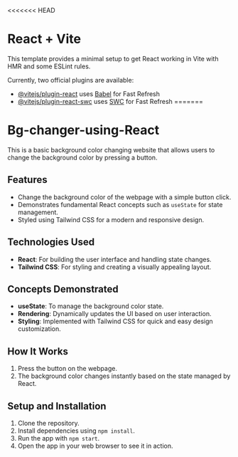 <<<<<<< HEAD
# React + Vite

This template provides a minimal setup to get React working in Vite with HMR and some ESLint rules.

Currently, two official plugins are available:

- [@vitejs/plugin-react](https://github.com/vitejs/vite-plugin-react/blob/main/packages/plugin-react/README.md) uses [Babel](https://babeljs.io/) for Fast Refresh
- [@vitejs/plugin-react-swc](https://github.com/vitejs/vite-plugin-react-swc) uses [SWC](https://swc.rs/) for Fast Refresh
=======
# Bg-changer-using-React

This is a basic background color changing website that allows users to change the background color by pressing a button.

## Features
- Change the background color of the webpage with a simple button click.
- Demonstrates fundamental React concepts such as `useState` for state management.
- Styled using Tailwind CSS for a modern and responsive design.

## Technologies Used
- **React**: For building the user interface and handling state changes.
- **Tailwind CSS**: For styling and creating a visually appealing layout.

## Concepts Demonstrated
- **useState**: To manage the background color state.
- **Rendering**: Dynamically updates the UI based on user interaction.
- **Styling**: Implemented with Tailwind CSS for quick and easy design customization.

## How It Works
1. Press the button on the webpage.
2. The background color changes instantly based on the state managed by React.

## Setup and Installation
1. Clone the repository.
2. Install dependencies using `npm install`.
3. Run the app with `npm start`.
4. Open the app in your web browser to see it in action.

